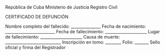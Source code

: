 República de Cuba
Ministerio de Justicia
Registro Civil

CERTIFICADO DE DEFUNCIÓN

Nombre completo del fallecido: _______________
Fecha de nacimiento: _________________________
Fecha de fallecimiento: _____________________
Lugar de fallecimiento: _____________________
Causa de muerte: ____________________________
Inscripción en tomo: ________ Folio: _______
Sello oficial y firma del Registrador
